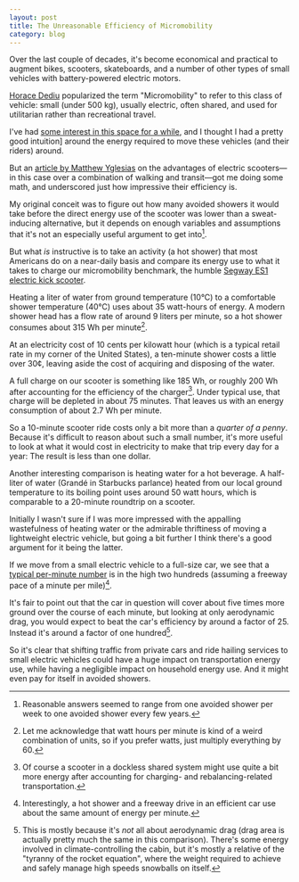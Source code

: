 ```yaml
---
layout: post
title: The Unreasonable Efficiency of Micromobility
category: blog
---
```


Over the last couple of decades, it's become economical and practical to augment bikes, scooters, skateboards, and a number of other types of small vehicles with battery-powered electric motors. 

[Horace Dediu](https://twitter.com/asymco) popularized the term "Micromobility" to refer to this class of vehicle: small (under 500 kg), usually electric, often shared, and used for utilitarian rather than recreational travel. 

I've had [some interest in this space for a while](https://metromotive.com/Hello-World/), and I thought I had a pretty good intuition] around the energy required to move these vehicles (and their riders) around. 

But an [article by Matthew Yglesias](https://www.vox.com/the-goods/2018/9/10/17631318/electric-scooters-bird-city-regulations-sustainability) on the advantages of electric scooters—in this case over a combination of walking and transit—got me doing some math, and underscored just how impressive their efficiency is. 

My original conceit was to figure out how many avoided showers it would take before the direct energy use of the scooter was lower than a sweat-inducing alternative, but it depends on enough variables and assumptions that it's not an especially useful argument to get into[^1]. 

But what *is* instructive is to take an activity (a hot shower) that most Americans do on a near-daily basis and compare its energy use to what it takes to charge our micromobility benchmark, the humble [Segway ES1 electric kick scooter](http://www.segway.com/products/consumer-lifestyle/es1-kickscooter). 

Heating a liter of water from ground temperature (10°C) to a comfortable shower temperature (40°C) uses about 35 watt-hours of energy. A modern shower head has a flow rate of around 9 liters per minute, so a hot shower consumes about 315 Wh per minute[^2]. 

At an electricity cost of 10 cents per kilowatt hour (which is a typical retail rate in my corner of the United States), a ten-minute shower costs a little over 30¢, leaving aside the cost of acquiring and disposing of the water. 

A full charge on our scooter is something like 185 Wh, or roughly 200 Wh after accounting for the efficiency of the charger[^3]. Under typical use, that charge will be depleted in about 75 minutes. That leaves us with an energy consumption of about 2.7 Wh per minute. 

So a 10-minute scooter ride costs only a bit more than a *quarter of a penny*. Because it's difficult to reason about such a small number, it's more useful to look at what it would cost in electricity to make that trip every day for a year: The result is less than one dollar. 

Another interesting comparison is heating water for a hot beverage. A half-liter of water (Grandé in Starbucks parlance) heated from our local ground temperature to its boiling point uses around 50 watt hours, which is comparable to a 20-minute roundtrip on a scooter. 

Initially I wasn't sure if I was more impressed with the appalling wastefulness of heating water or the admirable thriftiness of moving a lightweight electric vehicle, but going a bit further I think there's a good argument for it being the latter. 

If we move from a small electric vehicle to a full-size car, we see that a [typical per-minute number](https://forums.tesla.com/forum/forums/what-your-whmile) is in the high two hundreds (assuming a freeway pace of a minute per mile)[^4].

It's fair to point out that the car in question will cover about five times more ground over the course of each minute, but looking at only aerodynamic drag, you would expect to beat the car's efficiency by around a factor of 25. Instead it's around a factor of one hundred[^5].

So it's clear that shifting traffic from private cars and ride hailing services to small electric vehicles could have a huge impact on transportation energy use, while having a negligible impact on household energy use. And it might even pay for itself in avoided showers. 

[^1]: Reasonable answers seemed to range from one avoided shower per week to one avoided shower every few years. 

[^2]: Let me acknowledge that watt hours per minute is kind of a weird combination of units, so if you prefer watts, just multiply everything by 60. 

[^3]: Of course a scooter in a dockless shared system might use quite a bit more energy after accounting for charging- and rebalancing-related transportation.

[^4]: Interestingly, a hot shower and a freeway drive in an efficient car use about the same amount of energy per minute. 

[^5]: This is mostly because it's *not* all about aerodynamic drag (drag area is actually pretty much the same in this comparison). There's some energy involved in climate-controlling the cabin, but it's mostly a relative of the "tyranny of the rocket equation", where the weight required to achieve and safely manage high speeds snowballs on itself.  
